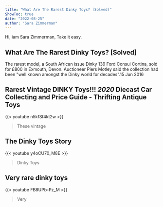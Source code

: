```yaml
---
title: "What Are The Rarest Dinky Toys? [Solved]"
ShowToc: true 
date: "2022-08-25"
author: "Sara Zimmerman" 
---
```


Hi, iam Sara Zimmerman, Take it easy.
## What Are The Rarest Dinky Toys? [Solved]
 The rarest model, a South African issue Dinky 139 Ford Consul Cortina, sold for £800 in Exmouth, Devon. Auctioneer Piers Motley said the collection had been "well known amongst the Dinky world for decades".15 Jun 2016

## Rarest Vintage DINKY Toys!!! *2020* Diecast Car Collecting and Price Guide -  Thrifting Antique Toys
{{< youtube n5kfSf4kt2w >}}
>These vintage 

## The Dinky Toys Story
{{< youtube y4oCU70_M8E >}}
>Dinky Toys

## Very rare dinky toys
{{< youtube FB8UPb-Pz_M >}}
>Very 


